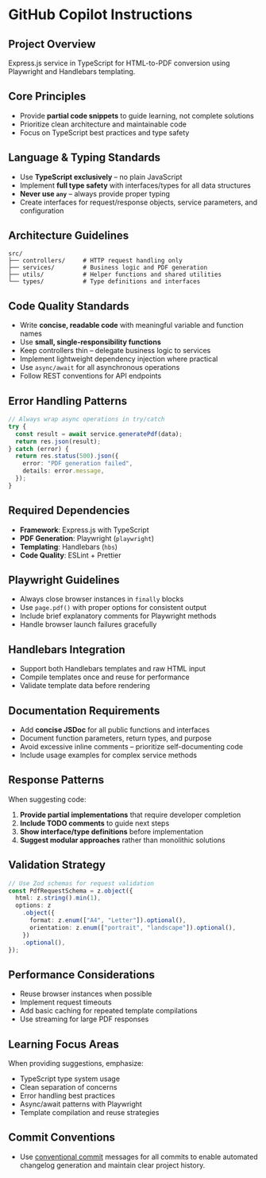 # GitHub Copilot Instructions

## Project Overview

Express.js service in TypeScript for HTML-to-PDF conversion using Playwright and Handlebars templating.

## Core Principles

- Provide **partial code snippets** to guide learning, not complete solutions
- Prioritize clean architecture and maintainable code
- Focus on TypeScript best practices and type safety

## Language & Typing Standards

- Use **TypeScript exclusively** – no plain JavaScript
- Implement **full type safety** with interfaces/types for all data structures
- **Never use `any`** – always provide proper typing
- Create interfaces for request/response objects, service parameters, and configuration

## Architecture Guidelines

```
src/
├── controllers/     # HTTP request handling only
├── services/        # Business logic and PDF generation
├── utils/           # Helper functions and shared utilities
└── types/           # Type definitions and interfaces
```

## Code Quality Standards

- Write **concise, readable code** with meaningful variable and function names
- Use **small, single-responsibility functions**
- Keep controllers thin – delegate business logic to services
- Implement lightweight dependency injection where practical
- Use `async/await` for all asynchronous operations
- Follow REST conventions for API endpoints

## Error Handling Patterns

```typescript
// Always wrap async operations in try/catch
try {
  const result = await service.generatePdf(data);
  return res.json(result);
} catch (error) {
  return res.status(500).json({
    error: "PDF generation failed",
    details: error.message,
  });
}
```

## Required Dependencies

- **Framework**: Express.js with TypeScript
- **PDF Generation**: Playwright (`playwright`)
- **Templating**: Handlebars (`hbs`)
  <!-- - **Validation**: Zod for request validation -->
  <!-- - **Testing**: Jest with TypeScript support -->
- **Code Quality**: ESLint + Prettier

## Playwright Guidelines

- Always close browser instances in `finally` blocks
- Use `page.pdf()` with proper options for consistent output
- Include brief explanatory comments for Playwright methods
- Handle browser launch failures gracefully

## Handlebars Integration

- Support both Handlebars templates and raw HTML input
- Compile templates once and reuse for performance
- Validate template data before rendering

## Documentation Requirements

- Add **concise JSDoc** for all public functions and interfaces
- Document function parameters, return types, and purpose
- Avoid excessive inline comments – prioritize self-documenting code
- Include usage examples for complex service methods

## Response Patterns

When suggesting code:

1. **Provide partial implementations** that require developer completion
2. **Include TODO comments** to guide next steps
3. **Show interface/type definitions** before implementation
4. **Suggest modular approaches** rather than monolithic solutions

## Validation Strategy

```typescript
// Use Zod schemas for request validation
const PdfRequestSchema = z.object({
  html: z.string().min(1),
  options: z
    .object({
      format: z.enum(["A4", "Letter"]).optional(),
      orientation: z.enum(["portrait", "landscape"]).optional(),
    })
    .optional(),
});
```

## Performance Considerations

- Reuse browser instances when possible
- Implement request timeouts
- Add basic caching for repeated template compilations
- Use streaming for large PDF responses

## Learning Focus Areas

When providing suggestions, emphasize:

- TypeScript type system usage
- Clean separation of concerns
- Error handling best practices
- Async/await patterns with Playwright
- Template compilation and reuse strategies

## Commit Conventions

- Use [conventional commit](https://www.conventionalcommits.org/) messages for all commits to enable automated changelog generation and maintain clear project history.
